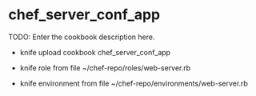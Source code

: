 # chef_server_conf_app

TODO: Enter the cookbook description here.

- knife upload cookbook chef_server_conf_app

- knife role from file ~/chef-repo/roles/web-server.rb
- knife environment from file ~/chef-repo/environments/web-server.rb